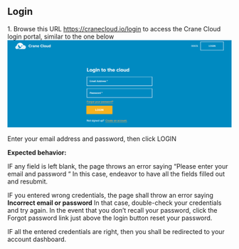 ## Login
1\. Browse this URL <https://cranecloud.io/login> to access the Crane Cloud login portal, similar to the one below
![](../img/login_page.png)

Enter your email address and password, then  click LOGIN 

**Expected behavior:**

IF any field is left blank, the page throws an error saying “Please enter your email and password “ In this case, endeavor to have all the fields filled out and resubmit.

IF you entered wrong credentials, the page shall throw an error saying **Incorrect email or password** In that case, double-check your credentials and try again.  In the event that you don’t recall your password, click the Forgot password link just above the login button reset your password.

IF all the entered credentials are right, then you shall be redirected to your account dashboard.